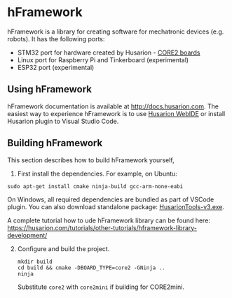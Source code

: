 # hFramework

hFramework is a library for creating software for mechatronic devices (e.g. robots). It has the following ports:

- STM32 port for hardware created by Husarion - [CORE2 boards](https://husarion.com)
- Linux port for Raspberry Pi and Tinkerboard (experimental)
- ESP32 port (experimental)

## Using hFramework

hFramework documentation is available at http://docs.husarion.com. The easiest way to experience hFramework is to use [Husarion WebIDE](https://cloud.husarion.com) or install Husarion plugin to Visual Studio Code.

## Building hFramework

This section describes how to build hFramework yourself,

1. First install the dependencies. For example, on Ubuntu:

  ```
  sudo apt-get install cmake ninja-build gcc-arm-none-eabi
  ```

  On Windows, all required dependencies are bundled as part of VSCode plugin. You can also download standalone package: [HusarionTools-v3.exe](https://cdn.atomshare.net/cc70b0184feefaf7ead3741c58f98200cf8e017b/HusarionTools-v3.exe).

  A complete tutorial how to ude hFramework library can be found here: https://husarion.com/tutorials/other-tutorials/hframework-library-development/

2. Configure and build the project.

    ```
    mkdir build
    cd build && cmake -DBOARD_TYPE=core2 -GNinja ..
    ninja
    ```
    Substitute `core2` with `core2mini` if building for CORE2mini.
